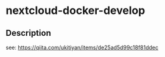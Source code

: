# nextcloud-docker-develop

## Description

see: https://qiita.com/ukitiyan/items/de25ad5d99c18f81ddec
